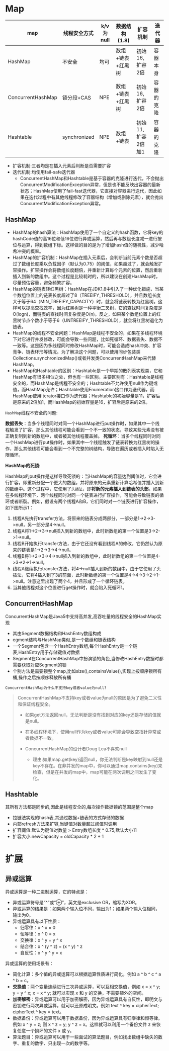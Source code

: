 # Map

| map               | 线程安全方式 | k/v为null | 数据结构(1.8)    | 扩容机制          | 迭代器     |
| ----------------- | ------------ | --------- | ---------------- | ----------------- | ---------- |
| HashMap           | 不安全       | 均可      | 数组+链表+红黑树 | 初始16,扩容2倍    | 容器本身   |
| ConcurrentHashMap | 锁分段+CAS   | NPE       | 数组+链表+红黑树 | 初始16,扩容2倍    | 容器的克隆 |
| Hashtable         | synchronized | NPE       | 数组+链表        | 初始11,扩容2倍加1 | 容器的克隆 |

- 扩容机制:三者均是在插入元素后判断是否需要扩容
- 迭代机制:均使用fail-safe迭代器
  - ConcurrentHashMap和Hashtable是基于容器的克隆进行迭代，不会抛出ConcurrentModificationException异常，但是也不能反映出容器的最新状态；HashMap使用了fail-fast迭代器，它直接对容器进行迭代，因此如果在迭代过程中有其他线程修改了容器结构（增加或删除元素），就会抛出ConcurrentModificationException异常。

## HashMap

- HashMap的hash算法：HashMap使用了一个自定义的hash函数，它将key的hashCode值的高16位和低16位进行异或运算，然后再与数组长度减一进行按位与运算，得到数组下标。这样做的目的是为了增加hash值的随机性，减少哈希冲突的概率。
- HashMap的扩容机制：HashMap在插入元素后，会判断当前元素个数是否超过了数组长度乘以负载因子（默认为0.75）的阈值，如果超过了，就会触发扩容操作。扩容操作会将数组长度翻倍，并重新计算每个元素的位置，然后重新插入到新的数组中。这个过程是比较耗时的，所以建议在创建HashMap时，尽量预估容量，避免频繁扩容。
- HashMap的链表转红黑树：HashMap在JDK1.8中引入了一种优化措施，当某个数组位置上的链表长度超过了8（TREEIFY_THRESHOLD），并且数组长度大于等于64（MIN_TREEIFY_CAPACITY）时，就会将链表转换为红黑树。这样可以提高查找效率，因为红黑树是一种平衡二叉树，它的查找时间复杂度是O(logn)，而链表的查找时间复杂度是O(n)。反之，如果某个数组位置上的红黑树节点个数小于等于6（UNTREEIFY_THRESHOLD），就会将红黑树退化为链表。
- HashMap的线程不安全问题：HashMap是线程不安全的，如果在多线程环境下对它进行并发修改，可能会导致一些问题，比如死循环、数据丢失、数据不一致等。这是因为多线程同时修改HashMap时，可能会造成hash冲突、扩容竞争、链表环形等情况。为了解决这个问题，可以使用同步包装类Collections.synchronizedMap()或者并发类ConcurrentHashMap来代替HashMap。
- HashMap和Hashtable的区别：Hashtable是一个早期的散列表实现类，它和HashMap有很多相似之处，但也有一些区别。主要区别有：Hashtable是线程安全的，而HashMap是线程不安全的；Hashtable不允许使用null作为键或值，而HashMap允许；Hashtable使用Enumeration接口作为迭代器，而HashMap使用Iterator接口作为迭代器；Hashtable的初始容量是11，扩容后是原来的2倍加1，而HashMap的初始容量是16，扩容后是原来的2倍。

`HashMap`线程不安全的问题:

**数据丢失**：当多个线程同时对同一个HashMap进行put操作时，如果其中一个线程触发了扩容，那么其他线程可能会看到一个不一致的状态，导致某些元素没有被正确复制到新的数组中，或者被其他线程覆盖掉。
**死循环**：当多个线程同时对同一个HashMap进行put操作时，如果其中一个线程触发了链表转换为红黑树的操作，那么其他线程可能会看到一个不完整的树结构，导致在遍历或者插入时陷入无限循环。

**HashMap的死锁**:

HashMap的put操作是这样导致死锁的：当HashMap的容量达到阈值时，它会进行扩容，即重新分配一个更大的数组，并将原来的元素重新计算哈希值并插入到新的数组中。这个过程中，它使用了`头插法`，即**将新的元素插入到链表的头部**。如果在多线程环境下，两个线程同时对同一个链表进行扩容操作，可能会导致链表的循环或者断裂。例如，假设有两个线程A和B，它们同时对一个链表进行扩容操作，如下图所示1：

1. 线程A先执行transfer方法，将原来的链表分成两部分，一部分是1->2->3->null，另一部分是4->null。
2. 线程A将1->2->3->null插入到新的数组中，此时新数组的第一个位置是3->2->1->null。
3. 线程B开始执行transfer方法，由于它还没有看到线程A的修改，它仍然认为原来的链表是1->2->3->4->null。
4. 线程B将1->2->3->4->null插入到新的数组中，此时新数组的第一个位置是4->3->2->1->null。
5. 线程A继续执行transfer方法，将4->null插入到新的数组中，由于它使用了头插法，它将4插入到了3的前面，此时新数组的第一个位置是4->4->3->2->1->null。注意这里出现了两个4，并且形成了一个循环链表。
6. 当其他线程对这个位置进行get操作时，就会陷入死循环1。

## ConcurrentHashMap

ConcurrentHashMap是Java5中支持高并发,高吞吐量的线程安全的HashMap实现

- 其由Segment数据结构和HashEntry数组构成
- egment结构与HashMap类似,是一个数组和链表结构
- 一个Segment包含一个HashEntry数组,每个HashEntry是一个链表,HashEntry用于存储键值对数据
- Segment在ConcurrentHashMap中扮演锁的角色,当修改HashEntry数据时都需要获取对应Segment的锁
- 个别方法是需要锁整个map,比如size(),containsValue(),实现上按顺序锁所有桶,操作之后按顺序释放所有桶

`ConcurrentHashMap为什么不支持key或者value为null?`

> ConcurrentHashMap不支持key或者value为null的原因是为了避免二义性和保证线程安全。
>
> - 如果get方法返回null，无法判断是没有找到对应的key还是存储的值就是null。
>
> - 在多线程环境下，使用null作为key或者value可能会导致空指针异常或者数据不一致。
> - ConcurrentHashMap的设计者Doug Lea不喜欢null
>   - 理由:如果map.get(key)返回null，你无法判断是key映射到null还是key不存在。在非并发的map中，你可以通过map.contains(key)来检查，但是在并发的map中，map可能在两次调用之间发生了变化。

## Hashtable

其所有方法都是同步的,因此是线程安全的,每次操作数据锁的范围是整个map

- 拉链法实现的hash表,其通过数据+链表的方式存储的数据
- 内部refresh方法来扩容,当键值对数量超过阈值时调用
- 扩容阈值:默认为键值对数量 > Entry数组长度 * 0.75,默认大小11
- 扩容大小:newCapacity = oldCapacity * 2 + 1

# 扩展

## 异或运算

异或运算是一种二进制运算，它的特点是：

- 异或运算符号是“^”或“⊕”，英文是exclusive OR，缩写为XOR。
- 异或运算的结果是：如果两个输入位不同，输出为1；如果两个输入位相同，输出为0。
- 异或运算具有以下性质：
  - 归零律：x ^ x = 0
  - 恒等律：x ^ 0 = x
  - 交换律：x ^ y = y ^ x
  - 结合律：x ^ (y ^ z) = (x ^ y) ^ z
  - 自反性：x ^ y ^ y = x

异或运算的使用场景有：

- 简化计算：多个值的异或运算可以根据运算性质进行简化，例如 a ^ b ^ c ^ a ^ b = c。
- **交换值**：两个变量连续进行三次异或运算，可以互相交换值，例如 x = x ^ y; y = y ^ x; x = x ^ y; 就可以实现 x 和 y 的交换，不需要额外的空间。
- **加密解密**：异或运算可以用于加密解密，因为异或运算具有自反性，即明文与密钥进行两次异或运算，就可以还原成明文。例如 text ^ key = cipherText; cipherText ^ key = text。
- 数据备份：异或运算可以用于数据备份，因为异或运算具有归零律和恒等律。例如 x ^ y = z; 则 x ^ z = y; y ^ z = x。这样就可以利用一个备份文件 z 来恢复任意一个损坏的文件 x 或 y。
- 算法题目：异或运算可以用于一些面试的算法题目，例如找出数组中缺失的数字、重复的数字、只出现一次的数字等。